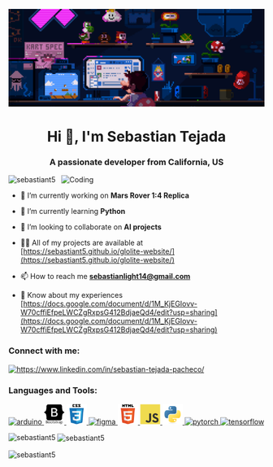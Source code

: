 ![MasterHead](https://raw.githubusercontent.com/mosh3eb/Portfolio_Page/main/images/bg.gif)

<h1 align="center">Hi 👋, I'm Sebastian Tejada</h1>
<h3 align="center">A passionate developer from California, US</h3>

<img align="right" alt="Coding" width="400" src="https://programminginsider.com/wp-content/uploads/2023/10/techies.gif">

<p align="left"> 
  <img src="https://komarev.com/ghpvc/?username=sebastiant5&label=Profile%20views&color=0e75b6&style=flat" alt="sebastiant5" /> 
</p>


- 🔭 I’m currently working on **Mars Rover 1:4 Replica**

- 🌱 I’m currently learning **Python**

- 👯 I’m looking to collaborate on **AI projects**

- 👨‍💻 All of my projects are available at [https://sebastiant5.github.io/glolite-website/](https://sebastiant5.github.io/glolite-website/)

- 📫 How to reach me **sebastianlight14@gmail.com**

- 📄 Know about my experiences [https://docs.google.com/document/d/1M_KjEGIovv-W70cffiEfpeLWCZgRxpsG412BdjaeQd4/edit?usp=sharing](https://docs.google.com/document/d/1M_KjEGIovv-W70cffiEfpeLWCZgRxpsG412BdjaeQd4/edit?usp=sharing)

<h3 align="left">Connect with me:</h3>
<p align="left">
<a href="https://linkedin.com/in/https://www.linkedin.com/in/sebastian-tejada-pacheco/" target="blank"><img align="center" src="https://raw.githubusercontent.com/rahuldkjain/github-profile-readme-generator/master/src/images/icons/Social/linked-in-alt.svg" alt="https://www.linkedin.com/in/sebastian-tejada-pacheco/" height="30" width="40" /></a>
</p>

<h3 align="left">Languages and Tools:</h3>
<p align="left"> <a href="https://www.arduino.cc/" target="_blank" rel="noreferrer"> <img src="https://cdn.worldvectorlogo.com/logos/arduino-1.svg" alt="arduino" width="40" height="40"/> </a> <a href="https://getbootstrap.com" target="_blank" rel="noreferrer"> <img src="https://raw.githubusercontent.com/devicons/devicon/master/icons/bootstrap/bootstrap-plain-wordmark.svg" alt="bootstrap" width="40" height="40"/> </a> <a href="https://www.w3schools.com/css/" target="_blank" rel="noreferrer"> <img src="https://raw.githubusercontent.com/devicons/devicon/master/icons/css3/css3-original-wordmark.svg" alt="css3" width="40" height="40"/> </a> <a href="https://www.figma.com/" target="_blank" rel="noreferrer"> <img src="https://www.vectorlogo.zone/logos/figma/figma-icon.svg" alt="figma" width="40" height="40"/> </a> <a href="https://www.w3.org/html/" target="_blank" rel="noreferrer"> <img src="https://raw.githubusercontent.com/devicons/devicon/master/icons/html5/html5-original-wordmark.svg" alt="html5" width="40" height="40"/> </a> <a href="https://developer.mozilla.org/en-US/docs/Web/JavaScript" target="_blank" rel="noreferrer"> <img src="https://raw.githubusercontent.com/devicons/devicon/master/icons/javascript/javascript-original.svg" alt="javascript" width="40" height="40"/> </a> <a href="https://www.python.org" target="_blank" rel="noreferrer"> <img src="https://raw.githubusercontent.com/devicons/devicon/master/icons/python/python-original.svg" alt="python" width="40" height="40"/> </a> <a href="https://pytorch.org/" target="_blank" rel="noreferrer"> <img src="https://www.vectorlogo.zone/logos/pytorch/pytorch-icon.svg" alt="pytorch" width="40" height="40"/> </a> <a href="https://www.tensorflow.org" target="_blank" rel="noreferrer"> <img src="https://www.vectorlogo.zone/logos/tensorflow/tensorflow-icon.svg" alt="tensorflow" width="40" height="40"/> </a> </p>

<p><img align="left" src="https://github-readme-stats.vercel.app/api/top-langs?username=sebastiant5&show_icons=true&locale=en&layout=compact" alt="sebastiant5" /></p>

<p>&nbsp;<img align="center" src="https://github-readme-stats.vercel.app/api?username=sebastiant5&show_icons=true&locale=en" alt="sebastiant5" /></p>

<p><img align="center" src="https://github-readme-streak-stats.herokuapp.com/?user=sebastiant5&" alt="sebastiant5" /></p>
